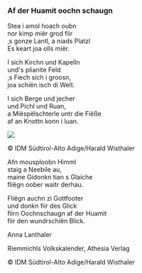### Af der Huamit oochn schaugn

Stea i amol hoach oubn\
nor kimp miër grod fiir\
‚s gonze Lantl, a niads Platzl\
Es keart joa olls miër.

I sich Kirchn und Kapelln\
und's plianite Feld\
‚s Fiech sich i groosn,\
joa schiën isch di Welt.

I sich Berge und jecher\
und Pichl und Ruan,\
a Miëspëlschterle untr die Fiëße\
af an Knottn konn i luan.

![](/content/20/20_Media/media/image1.jpeg)

© IDM Südtirol-Alto Adige/Harald Wisthaler

Afn mousploobn Himml\
staig a Neebile au,\
maine Gidonkn tian s Glaiche\
fliëgn oober waitr derhau.

Fliëgn auchn zi Gottfooter\
und donkn fiir des Glick\
fiirn Oochnschaugn af der Huamit\
fiir den wundrschiën Blick.

Anna Lanthaler

Riemmichls Volkskalender, Athesia Verlag

© IDM Südtirol-Alto Adige/Harald Wisthaler
